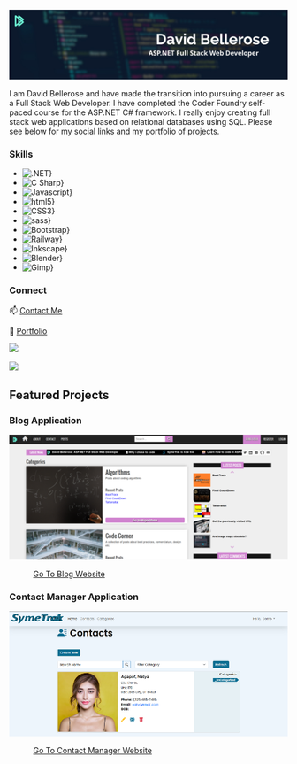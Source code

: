 ![David Bellerose Full Stack Web Developer](https://github.com/davidbellerose/davidbellerose/blob/main/linkedinbanner.jpg)


I am David Bellerose and have made the transition into pursuing a career as a Full Stack Web Developer. I have completed the Coder Foundry self-paced course for the ASP.NET C# framework.
I really enjoy creating full stack web applications based on relational databases using SQL. Please see below for my social links and my portfolio of projects.

### Skills

* ![.NET}](https://img.shields.io/badge/.NET-512BD4?style=for-the-badge)
* ![C Sharp}](https://img.shields.io/badge/c_sharp-239120?style=for-the-badge&logo=csharp)
* ![Javascript}](https://img.shields.io/badge/javascript-000000?style=for-the-badge&logo=javascript)
* ![html5}](https://img.shields.io/badge/html5-E34F26?style=for-the-badge&logo=html5)
* ![CSS3}](https://img.shields.io/badge/css3-1572B6?style=for-the-badge&logo=css3)
* ![sass}](https://img.shields.io/badge/sass-CC6699?style=for-the-badge&logo=sass)
* ![Bootstrap}](https://img.shields.io/badge/bootstrap-7952B3?style=for-the-badge&logo=bootstrap)
* ![Railway}](https://img.shields.io/badge/railway-0B0D0E?style=for-the-badge&logo=railway)
* ![Inkscape}](https://img.shields.io/badge/inkscape-000000?style=for-the-badge&logo=inkscape)
* ![Blender}](https://img.shields.io/badge/blender-5c5543?style=for-the-badge&logo=blender)
* ![Gimp}](https://img.shields.io/badge/GIMP-5c5543?style=for-the-badge&logo=GIMP)


### Connect

 📫 [Contact Me](https://external.ink?to=https://www.davidbellerose.com/)
 
 💼 [Portfolio](https://external.ink?to=https://www.davidbellerose.com)
 
[<img src="https://img.shields.io/badge/Twitter-1DA1F2?style=for-the-badge&logo=twitter&logoColor=white" />](https://twitter.com/DavidEBellerose)

[<img src="https://img.shields.io/badge/LinkedIn-0077B5?style=for-the-badge&logo=linkedin&logoColor=white" />](https://www.linkedin.com/in/david-bellerose/)



## Featured Projects

### Blog Application
<img src="https://github.com/davidbellerose/davidbellerose/blob/main/blog03.png" />

&nbsp; &nbsp; &nbsp; &nbsp; &nbsp; &nbsp;[Go To Blog Website](https://david-bellerose-blog.up.railway.app/)


### Contact Manager Application
<img src="https://github.com/davidbellerose/davidbellerose/blob/main/SymeTrak.png" />

&nbsp; &nbsp; &nbsp; &nbsp; &nbsp; &nbsp;[Go To Contact Manager Website](https://symetrak-asp-net.up.railway.app/)

<!--
**davidbellerose/davidbellerose** is a ✨ _special_ ✨ repository because its `README.md` (this file) appears on your GitHub profile.

![David's github stats](https://github-readme-stats.vercel.app/api?username=davidbellerose)

Here are some ideas to get you started:

- 🔭 I’m currently working on ...
- 🌱 I’m currently learning ...
- 👯 I’m looking to collaborate on ...
- 🤔 I’m looking for help with ...
- 💬 Ask me about ...
- 📫 How to reach me: ...
- 😄 Pronouns: ...
- ⚡ Fun fact: ...
-->
